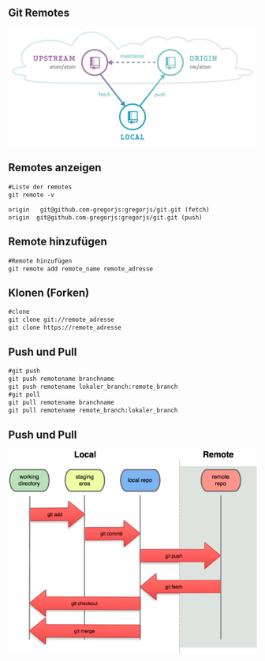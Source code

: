 ## Git Remotes


![Remotes](images/fcGAb.png)


## Remotes anzeigen

<pre><code class="bash">#Liste der remotes
git remote -v
</code></pre>

<pre><code class="bash lp">origin	git@github.com-gregorjs:gregorjs/git.git (fetch)
origin	git@github.com-gregorjs:gregorjs/git.git (push)
</code></pre>


## Remote hinzufügen

<pre><code class="bash">#Remote hinzufügen
git remote add remote_name remote_adresse
</code></pre>


## Klonen (Forken)

<pre><code class="bash">#clone
git clone git://remote_adresse
git clone https://remote_adresse
</code></pre>


## Push und Pull

<pre><code class="bash">#git push
git push remotename branchname
git push remotename lokaler_branch:remote_branch
#git poll
git pull remotename branchname
git pull remotename remote_branch:lokaler_branch
</code></pre>


## Push und Pull

![push und pull](images/UvZ0M.png)
